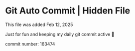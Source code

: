 # Git Auto Commit | Hidden File

This file was added Feb 12, 2025

Just for fun and keeping my daily git commit active 🤪

commit number: 163474
